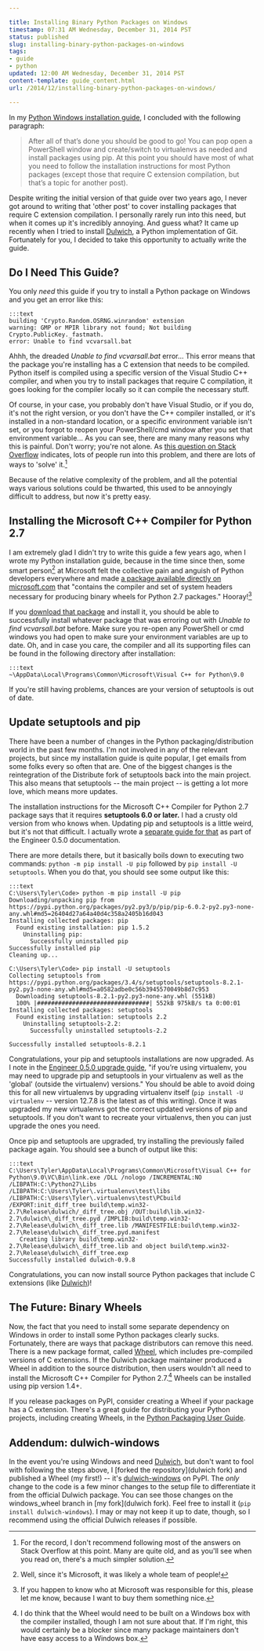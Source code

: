 ```yaml
---

title: Installing Binary Python Packages on Windows
timestamp: 07:31 AM Wednesday, December 31, 2014 PST
status: published
slug: installing-binary-python-packages-on-windows
tags:
- guide
- python
updated: 12:00 AM Wednesday, December 31, 2014 PST
content-template: guide_content.html
url: /2014/12/installing-binary-python-packages-on-windows/

---
```


In my [Python Windows installation guide][], I concluded with the following paragraph:

> After all of that’s done you should be good to go! You can pop open a PowerShell window and create/switch to virtualenvs as needed and install packages using pip. At this point you should have most of what you need to follow the installation instructions for most Python packages (except those that require C extension compilation, but that’s a topic for another post).

Despite writing the initial version of that guide over two years ago, I never got around to writing that 'other post' to cover installing packages that require C extension compilation. I personally rarely run into this need, but when it comes up it's incredibly annoying. And guess what? It came up recently when I tried to install [Dulwich][], a Python implementation of Git. Fortunately for you, I decided to take this opportunity to actually write the guide.


## Do I Need This Guide?

You only *need* this guide if you try to install a Python package on Windows and you get an error like this:

    :::text
    building 'Crypto.Random.OSRNG.winrandom' extension
    warning: GMP or MPIR library not found; Not building Crypto.PublicKey._fastmath.
    error: Unable to find vcvarsall.bat

Ahhh, the dreaded *Unable to find vcvarsall.bat* error... This error means that the package you're installing has a C extension that needs to be compiled. Python itself is compiled using a specific version of the Visual Studio C++ compiler, and when you try to install packages that require C compilation, it goes looking for the compiler locally so it can compile the necessary stuff.

Of course, in your case, you probably don't have Visual Studio, or if you do, it's not the right version, or you don't have the C++ compiler installed, or it's installed in a non-standard location, or a specific environment variable isn't set, or you forgot to reopen your PowerShell/cmd window after you set that environment variable... As you can see, there are many many reasons why this is painful. Don't worry; you're not alone. As [this question on Stack Overflow][stackoverflow] indicates, lots of people run into this problem, and there are lots of ways to 'solve' it.[^1]

Because of the relative complexity of the problem, and all the potential ways various solutions could be thwarted, this used to be annoyingly difficult to address, but now it's pretty easy.


## Installing the Microsoft C++ Compiler for Python 2.7

I am extremely glad I didn't try to write this guide a few years ago, when I wrote my Python installation guide, because in the time since then, some smart person[^2] at Microsoft felt the collective pain and anguish of Python developers everywhere and made [a package available directly on microsoft.com][msft_package] that "contains the compiler and set of system headers necessary for producing binary wheels for Python 2.7 packages." Hooray![^3]

If you [download that package][msft_package] and install it, you should be able to successfully install whatever package that was erroring out with *Unable to find vcvarsall.bat* before. Make sure you re-open any PowerShell or cmd windows you had open to make sure your environment variables are up to date. Oh, and in case you care, the compiler and all its supporting files can be found in the following directory after installation:

    :::text
    ~\AppData\Local\Programs\Common\Microsoft\Visual C++ for Python\9.0

If you're still having problems, chances are your version of setuptools is out of date.


## Update setuptools and pip

There have been a number of changes in the Python packaging/distribution world in the past few months. I'm not involved in any of the relevant projects, but since my installation guide is quite popular, I get emails from some folks every so often that are. One of the biggest changes is the reintegration of the Distribute fork of setuptools back into the main project. This also means that setuptools -- the main project -- is getting a lot more love, which means more updates.

The installation instructions for the Microsoft C++ Compiler for Python 2.7 package says that it requires **setuptools 6.0 or later.** I had a crusty old version from who knows when. Updating pip and setuptools is a little weird, but it's not that difficult. I actually wrote a [separate guide for that][engineer_upgrade] as part of the Engineer 0.5.0 documentation.

There are more details there, but it basically boils down to executing two commands: `python -m pip install -U pip` followed by `pip install -U setuptools`. When you do that, you should see some output like this:

    :::text
    C:\Users\Tyler\Code> python -m pip install -U pip
    Downloading/unpacking pip from https://pypi.python.org/packages/py2.py3/p/pip/pip-6.0.2-py2.py3-none-any.whl#md5=26404d27a64a40d4c358a2405b16d043
    Installing collected packages: pip
      Found existing installation: pip 1.5.2
        Uninstalling pip:
          Successfully uninstalled pip
    Successfully installed pip
    Cleaning up...

    C:\Users\Tyler\Code> pip install -U setuptools
    Collecting setuptools from https://pypi.python.org/packages/3.4/s/setuptools/setuptools-8.2.1-py2.py3-none-any.whl#md5=a0582adbe0c56b3945570049b8d7c953
      Downloading setuptools-8.2.1-py2.py3-none-any.whl (551kB)
      100% |################################| 552kB 975kB/s ta 0:00:01
    Installing collected packages: setuptools
      Found existing installation: setuptools 2.2
        Uninstalling setuptools-2.2:
          Successfully uninstalled setuptools-2.2

    Successfully installed setuptools-8.2.1

Congratulations, your pip and setuptools installations are now upgraded. As I note in the [Engineer 0.5.0 upgrade guide][engineer_upgrade], "if you’re using virtualenv, you may need to upgrade pip and setuptools in your virtualenv as well as the 'global' (outside the virtualenv) versions." You should be able to avoid doing this for all new virtualenvs by upgrading virtualenv itself (`pip install -U virtualenv` -- version 12.7.8 is the latest as of this writing). Once it was upgraded my new virtualenvs got the correct updated versions of pip and setuptools. If you don't want to recreate your virtualenvs, then you can just upgrade the ones you need.

Once pip and setuptools are upgraded, try installing the previously failed package again. You should see a bunch of output like this:

    :::text
    C:\Users\Tyler\AppData\Local\Programs\Common\Microsoft\Visual C++ for Python\9.0\VC\Bin\link.exe /DLL /nologo /INCREMENTAL:NO /LIBPATH:C:\Python27\Libs /LIBPATH:C:\Users\Tyler\.virtualenvs\test\libs /LIBPATH:C:\Users\Tyler\.virtualenvs\test\PCbuild /EXPORT:init_diff_tree build\temp.win32-2.7\Release\dulwich/_diff_tree.obj /OUT:build\lib.win32-2.7\dulwich\_diff_tree.pyd /IMPLIB:build\temp.win32-2.7\Release\dulwich\_diff_tree.lib /MANIFESTFILE:build\temp.win32-2.7\Release\dulwich\_diff_tree.pyd.manifest
       Creating library build\temp.win32-2.7\Release\dulwich\_diff_tree.lib and object build\temp.win32-2.7\Release\dulwich\_diff_tree.exp
    Successfully installed dulwich-0.9.8

Congratulations, you can now install source Python packages that include C extensions (like [Dulwich][])!


## The Future: Binary Wheels

Now, the fact that you need to install some separate dependency on Windows in order to install some Python packages clearly sucks. Fortunately, there are ways that package distributors can remove this need. There is a new package format, called [Wheel][], which includes pre-compiled versions of C extensions. If the Dulwich package maintainer produced a Wheel in addition to the source distribution, then users wouldn't all need to install the Microsoft C++ Compiler for Python 2.7.[^4] Wheels can be installed using pip version 1.4+.

If you release packages on PyPI, consider creating a Wheel if your package has a C extension. There's a great guide for distributing your Python projects, including creating Wheels, in the [Python Packaging User Guide][].


## Addendum: dulwich-windows

In the event you're using Windows and need [Dulwich][], but don't want to fool with following the steps above, I [forked the repository](dulwich fork) and published a Wheel (my first!) -- it's [dulwich-windows][] on PyPI. The *only* change to the code is a few minor changes to the setup file to differentiate it from the official Dulwich package. You can see those changes on the windows_wheel branch in [my fork](dulwich fork). Feel free to install it (`pip install dulwich-windows`). I may or may not keep it up to date, though, so I recommend using the official Dulwich releases if possible.


[^1]: For the record, I don't recommend following most of the answers on Stack Overflow at this point. Many are quite old, and as you'll see when you read on, there's a much simpler solution.

[^2]: Well, since it's Microsoft, it was likely a whole team of people!

[^3]: If you happen to know who at Microsoft was responsible for this, please let me know, because I want to buy them something nice.

[^4]: I do think that the Wheel would need to be built on a Windows box with the compiler installed, though I am not sure about that. If I'm right, this would certainly be a blocker since many package maintainers don't have easy access to a Windows box.


[Dulwich]: https://www.samba.org/~jelmer/dulwich/
[dulwich fork]: https://github.com/tylerbutler/dulwich
[dulwich-windows]: https://pypi.python.org/pypi/dulwich-windows
[Python Windows installation guide]: /2012/05/how-to-install-python-pip-and-virtualenv-on-windows-with-powershell/
[stackoverflow]: http://stackoverflow.com/questions/2817869/error-unable-to-find-vcvarsall-bat
[msft_package]: https://www.microsoft.com/en-us/download/details.aspx?id=44266
[engineer_upgrade]: http://engineer.readthedocs.org/en/master/upgrade.html
[Wheel]: https://pypa.io/en/latest/peps/#pep427s
[Python Packaging User Guide]: http://python-packaging-user-guide.readthedocs.org/en/latest/distributing.html
